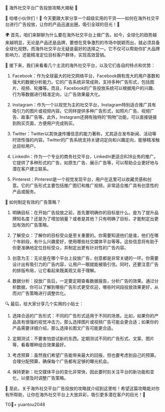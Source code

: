 🎉 海外社交平台广告投放攻略大揭秘 🎉

🚀 哈喽小伙伴们！👋 今天要跟大家分享一个超级实用的干货——如何在海外社交平台进行广告投放，让你的产品迅速出圈，吸引全球的目光！🚀

🌍 首先，咱们来聊聊为什么要在海外社交平台上做广告。如今，全球化的趋势越来越明显，无论是产品还是品牌，要想在竞争激烈的市场中脱颖而出，就必须具备全球化视野。而海外社交平台无疑是最好的选择之一。它不仅可以帮助你扩大品牌影响力，还能精准定位目标客户群体，实现高效营销。

🎨 接下来，我们来看看几个主流的海外社交平台，以及它们各自的特点和优势：

1. Facebook：作为全球最大的社交网络平台，Facebook拥有庞大的用户基数和强大的数据分析能力。它的广告系统非常成熟，支持多种广告形式，包括图片、视频、轮播等。而且，Facebook的广告投放系统可以根据用户的兴趣、行为等数据进行精准定向，让广告效果最大化。
   
2. Instagram：作为一个以视觉为主的社交平台，Instagram特别适合推广具有吸引力的图片或视频内容。它同样提供多种广告形式，如照片广告、视频广告、故事广告等。此外，Instagram还拥有独特的“购物”功能，可以直接链接到购买页面，方便用户完成购买。
   
3. Twitter：Twitter以其快速传播信息的能力著称，尤其适合发布新闻、活动等时效性强的内容。Twitter的广告系统支持关键词定向和兴趣定向，能够精准触达目标用户。
   
4. LinkedIn：作为一个专业的商务社交平台，LinkedIn更适合B2B业务的推广。它提供了多种形式的广告，如原生广告、展示广告等，可以帮助企业更好地与潜在客户建立联系。
   
5. Pinterest：Pinterest是一个视觉发现平台，用户在这里可以收藏灵感和创意。它的广告形式主要包括推广图钉和推广视频，非常适合推广具有创意性的产品或服务。

🎯 如何制定有效的广告策略？

1. 明确目标：在开始广告投放之前，首先要明确你的目标是什么。是为了提升品牌知名度？还是为了增加销量？或者是其他？只有明确了目标，才能制定出更加有效的广告策略。

2. 了解受众：了解你的目标受众是至关重要的。你需要知道他们是谁，他们在哪个年龄段，有什么兴趣爱好，使用哪些社交媒体平台等等。这些信息将有助于你更准确地定位目标受众，并制定出更有针对性的广告内容。

3. 创意为王：无论是在哪个平台上投放广告，创意都是非常关键的一环。你需要设计出有吸引力的广告内容，让用户一眼就能被吸引住。同时，还要注意广告的排版布局，让它看起来既美观又易于理解。

4. 数据分析：投放广告后，一定要定期查看数据报告，分析广告的效果。通过分析数据，你可以了解到哪些广告形式更受欢迎，哪些时间段投放效果更好，从而对广告策略进行调整优化。

🔍 最后，给大家分享几个实用的小贴士：

1. 选择合适的广告形式：不同的广告形式适用于不同的场景。比如，如果你的产品具有很强的视觉冲击力，那么选择图片或视频广告可能会更合适；如果你的产品需要详细介绍，那么选择长图文广告可能更合适。

2. 定期测试：不要害怕尝试新的东西。定期测试不同的广告形式、文案、图片等，看看哪种组合效果最好。

3. 考虑预算：虽然我们希望广告能带来最大的回报，但也要考虑到自己的预算。合理分配预算，确保每个广告都有足够的曝光机会。

4. 保持更新：社交媒体平台的变化非常快，因此要时刻关注平台的新功能和变化，以便及时调整广告策略。

🎉 至此，关于海外社交平台广告投放的攻略就介绍到这里啦！希望这篇攻略能对你有所帮助，让你在海外社交平台上大放异彩，吸引更多潜在客户的目光！🚀

TG💪+ yuantou2048